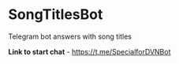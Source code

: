 # SongTitlesBot
Telegram bot answers with song titles


**Link to start chat** - https://t.me/SpecialforDVNBot
